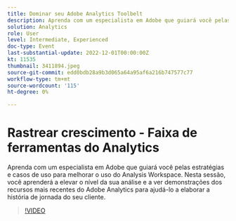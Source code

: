 ```yaml
---
title: Dominar seu Adobe Analytics Toolbelt
description: Aprenda com um especialista em Adobe que guiará você pelas estratégias e casos de uso para melhorar o uso do Analysis Workspace. Nesta sessão, você aprenderá a elevar o nível da sua análise e a ver demonstrações dos recursos mais recentes do Adobe Analytics para ajudá-lo a elaborar a história de jornada do seu cliente.
solution: Analytics
role: User
level: Intermediate, Experienced
doc-type: Event
last-substantial-update: 2022-12-01T00:00:00Z
kt: 11535
thumbnail: 3411894.jpeg
source-git-commit: edd0bdb28a9b3d065a64a95af6a216b747577c77
workflow-type: tm+mt
source-wordcount: '115'
ht-degree: 0%

---
```


# Rastrear crescimento - Faixa de ferramentas do Analytics

Aprenda com um especialista em Adobe que guiará você pelas estratégias e casos de uso para melhorar o uso do Analysis Workspace. Nesta sessão, você aprenderá a elevar o nível da sua análise e a ver demonstrações dos recursos mais recentes do Adobe Analytics para ajudá-lo a elaborar a história de jornada do seu cliente.

>[!VIDEO](https://video.tv.adobe.com/v/3411894/?quality=12&learn=on)
